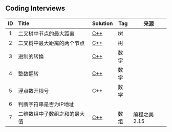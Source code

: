 ## Coding Interviews

|  ID  | Title          | Solution                                 | Tag  | 来源       |
| :--: | :------------- | ---------------------------------------- | ---- | -------- |
|  1   | 二叉树中节点的最大距离    | [C++](./Solution/001/findMaxLen.cpp)     | 树    |          |
|  2   | 二叉树中最大距离的两个节点  | [C++](./Solution/002/findMaxLenNode.cpp) | 树    |          |
|  3   | 进制的转换          | [C++](./Solution/003/scaleTransform.cpp) | 数学   |          |
|  4   | 整数翻转           | [C++](./Solution/004/reverse.cpp)        | 数学   |          |
|  5   | 浮点数开根号         | [C++](./Solution/005/sqrtfloat.cpp)      | 数学   |          |
|  6   | 判断字符串是否为IP地址   |                                          |      |          |
|  7   | 二维数组中子数组之和的最大值 | [C++](./Solution/007/maxSumOf2DArray.cpp) | 数组   | 编程之美2.15 |



